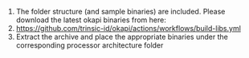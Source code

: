 1. The folder structure (and sample binaries) are included. Please download the latest okapi binaries from here:
2. https://github.com/trinsic-id/okapi/actions/workflows/build-libs.yml
3. Extract the archive and place the appropriate binaries under the corresponding processor architecture folder
